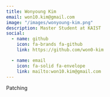```yaml
---
title: Wonyoung Kim
email: won10.kim@gmail.com
image: "/images/wonyoung-kim.png"
description: Master Student at KAIST
social:
  - name: github
    icon: fa-brands fa-github
    link: https://github.com/won0-kim

  - name: email
    icon: fa-solid fa-envelope
    link: mailto:won10.kim@gmail.com
---
```


Patching
